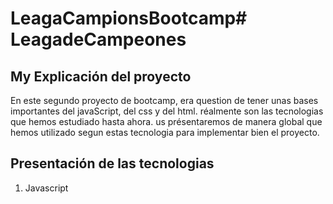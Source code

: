 # LeagaCampionsBootcamp# LeagadeCampeones
## My Explicación del proyecto
 En este segundo proyecto de bootcamp, era question de tener unas bases importantes del javaScript, del css y del html. réalmente son las tecnologias que hemos estudiado hasta ahora. us présentaremos de manera global que hemos utilizado segun estas tecnologia para implementar bien el proyecto.
 ## Presentación de las tecnologias
 1. Javascript